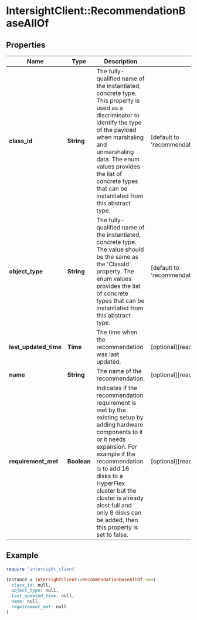 # IntersightClient::RecommendationBaseAllOf

## Properties

| Name | Type | Description | Notes |
| ---- | ---- | ----------- | ----- |
| **class_id** | **String** | The fully-qualified name of the instantiated, concrete type. This property is used as a discriminator to identify the type of the payload when marshaling and unmarshaling data. The enum values provides the list of concrete types that can be instantiated from this abstract type. | [default to &#39;recommendation.CapacityRunway&#39;] |
| **object_type** | **String** | The fully-qualified name of the instantiated, concrete type. The value should be the same as the &#39;ClassId&#39; property. The enum values provides the list of concrete types that can be instantiated from this abstract type. | [default to &#39;recommendation.CapacityRunway&#39;] |
| **last_updated_time** | **Time** | The time when the recommendation was last updated. | [optional][readonly] |
| **name** | **String** | The name of the recommendation. | [optional][readonly] |
| **requirement_met** | **Boolean** | Indicates if the recommendation requirement is met by the existing setup by adding hardware components to it or it needs expansion. For example if the recommendation is to add 16 disks to a HyperFlex cluster but the cluster is already alost full and only 8 disks can be added, then this property is set to false. | [optional][readonly] |

## Example

```ruby
require 'intersight_client'

instance = IntersightClient::RecommendationBaseAllOf.new(
  class_id: null,
  object_type: null,
  last_updated_time: null,
  name: null,
  requirement_met: null
)
```

